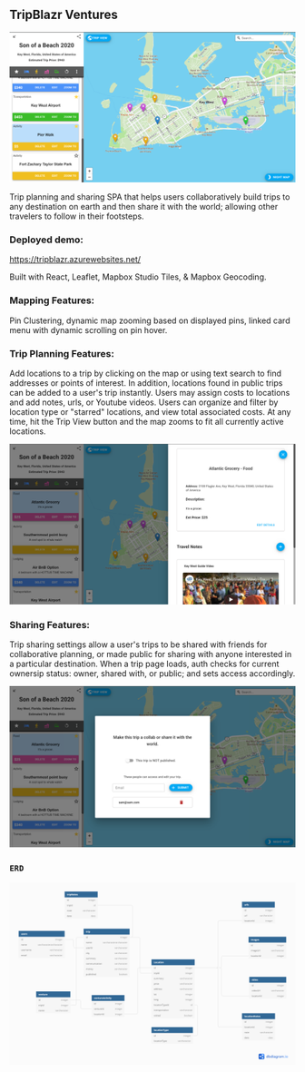 ## TripBlazr Ventures

![ERD diagram](TripView.png)

Trip planning and sharing SPA that helps users collaboratively build trips to any destination on earth and then share it with the world; allowing other travelers to follow in their footsteps.



### Deployed demo:
https://tripblazr.azurewebsites.net/

Built with React, Leaflet, Mapbox Studio Tiles, & Mapbox Geocoding.

 ### **Mapping Features:** 
 Pin Clustering, dynamic map zooming based on displayed pins, linked card menu with dynamic scrolling on pin hover. 

### **Trip Planning Features:** 
Add locations to a trip by clicking on the map or using text search to find addresses or points of interest.  In addition, locations found in public trips can be added to a user's trip instantly.  Users may assign costs to locations and add notes, urls, or Youtube videos. Users can organize and filter by location type or "starred" locations, and view total associated costs.  At any time, hit the Trip View button and the map zooms to fit all currently active locations.

![ERD diagram](LocationDetails.png)

### **Sharing Features:** 
Trip sharing settings allow a user's trips to be shared with friends for collaborative planning, or made public for sharing with anyone interested in a particular destination.  When a trip page loads, auth checks for current ownersip status: owner, shared with, or public; and sets access accordingly.

![ERD diagram](TripSharing.png)

### `ERD`

![ERD diagram](tripblazr-erd.png)

